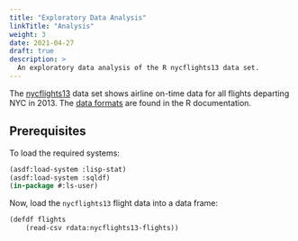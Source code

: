 ```yaml
---
title: "Exploratory Data Analysis"
linkTitle: "Analysis"
weight: 3
date: 2021-04-27
draft: true
description: >
  An exploratory data analysis of the R nycflights13 data set.
---
```


The
[nycflights13](https://github.com/tidyverse/nycflights13)
data set shows airline on-time data for all flights departing NYC in
2013. The [data
formats](https://rdrr.io/cran/nycflights13/man/flights.html) are
found in the R documentation.

## Prerequisites

To load the required systems:

```lisp
(asdf:load-system :lisp-stat)
(asdf:load-system :sqldf)
(in-package #:ls-user)
```

Now, load the `nycflights13` flight data into a data frame:

```lisp
(defdf flights
	(read-csv rdata:nycflights13-flights))
```


